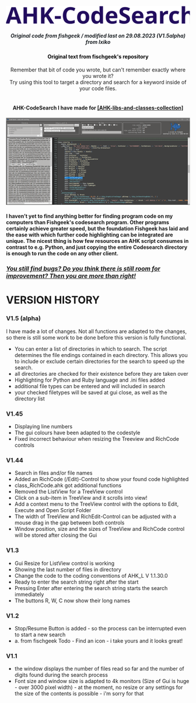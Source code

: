 
![CodeSearchLogo](assets/CodeSearchLogo.svg)



<div align="center" style="color:#1e2327"><h5>Original code from fishgeek / modified last on 29.08.2023 (V1.5alpha) from Ixiko</h5></div>
<div align="center" style="color:#000000"><h4>Original text from fischgeek's repository</h4></div>
<div align="center"> Remember that bit of code you wrote, but can't remember exactly where you wrote it?<br>
Try using this tool to target a directory and search for a keyword inside of your code files.</div><br>
<div align="center"><h4>AHK-CodeSearch I have made for <a href="https://github.com/Ixiko/AHK-libs-and-classes-collection">[AHK-libs-and-classes-collection]</a></h4></div>

<div align="center"><img src="assets/Screenshot-082023.png" alt="modified original AHK-CodeSearch Screenshot - Ixiko"></div>

#### I haven’t yet to find anything better for finding program code on my computers than Fishgeek's codesearch program.  Other programs certainly achieve greater speed, but the foundation Fishgeek has laid and the ease with which further code highlighting can be integrated are unique.  The nicest thing is how few resources an AHK script consumes in contrast to e.g. Python, and just copying the entire Codesearch directory is enough to run the code on any other client.

### ***<u>You still find bugs? Do you think there is still room for improvement? Then you are more than right!</u>***



# VERSION HISTORY

### V1.5 (alpha) 

I have made a lot of changes. Not all functions are adapted to the changes, so there is still some work to be done before this version is fully functional.

- You can enter a list of directories in which to search. The script determines the file endings contained in each directory. This allows you to include or exclude certain directories for the search to speed up the search.
- all directories are checked for their existence before they are taken over
- Highlighting for Python and Ruby language and .ini files added 
- additional file types can be entered and will included in search
- your checked filetypes will be saved at gui close, as well as the directory list

### V1.45

- Displaying line numbers
- The gui colours have been adapted to the codestyle
- Fixed incorrect behaviour when resizing the Treeview and RichCode controls

### V1.44		

- Search in files and/or file names
- Added an RichCode (/Edit)-Control to show your found code highlighted
- class_RichCode.ahk got additional functions
- Removed the ListView for a TreeView control
- Click on a sub-item in TreeView and it scrolls into view!
- Add a context menu to the TreeView control with the options to Edit, Execute and Open Script Folder
- The width of TreeView and RichEdit-Control can be adjusted with a mouse drag in the gap between both controls
- Window position, size and the sizes of TreeView and RichCode control will be stored after closing the Gui

### V1.3

- Gui Resize for ListView control is working
- Showing the last number of files in directory
- Change the code to the coding conventions of AHK_L V 1.1.30.0
- Ready to enter the search string right after the start
- Pressing Enter after entering the search string starts the search immediately
- The buttons R, W, C now show their long names

### V1.2
- Stop/Resume Button is added - so the process can be interrupted even to start a new search
- a. from fischgeek Todo -  Find an icon - i take yours and it looks great!

### V1.1
- the window displays the number of files read so far and the number of digits found during the search process
- Font size and window size is adapted to 4k monitors (Size of Gui is huge - over 3000 pixel width) - at the moment, no resize or any settings for the size of the contents is possible - i'm sorry for that
